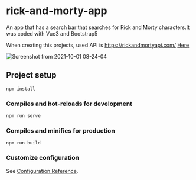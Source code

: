 # rick-and-morty-app

An app that has a search bar that searches for Rick and Morty characters.It was coded with Vue3 and Bootstrap5 

When creating this projects, used API is https://rickandmortyapi.com/ <a href="#">Here</a>

![Screenshot from 2021-10-01 08-24-04](https://user-images.githubusercontent.com/67799995/135569728-da5f7f69-5911-401f-a5e6-2aa26edf22ea.png)

## Project setup
```
npm install
```

### Compiles and hot-reloads for development
```
npm run serve
```

### Compiles and minifies for production
```
npm run build
```

### Customize configuration
See [Configuration Reference](https://cli.vuejs.org/config/).
